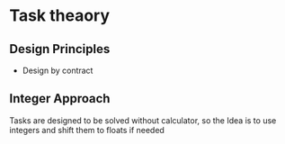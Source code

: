 # Task theaory

## Design Principles
- Design by contract


## Integer Approach
Tasks are designed to be solved without calculator, so the Idea is to use integers and shift them to floats if needed